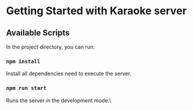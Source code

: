 # Getting Started with Karaoke server

## Available Scripts

In the project directory, you can run:

###   `npm install`

Install all dependencies need to execute the server.

### `npm run start`

Runs the server in the development mode.\

